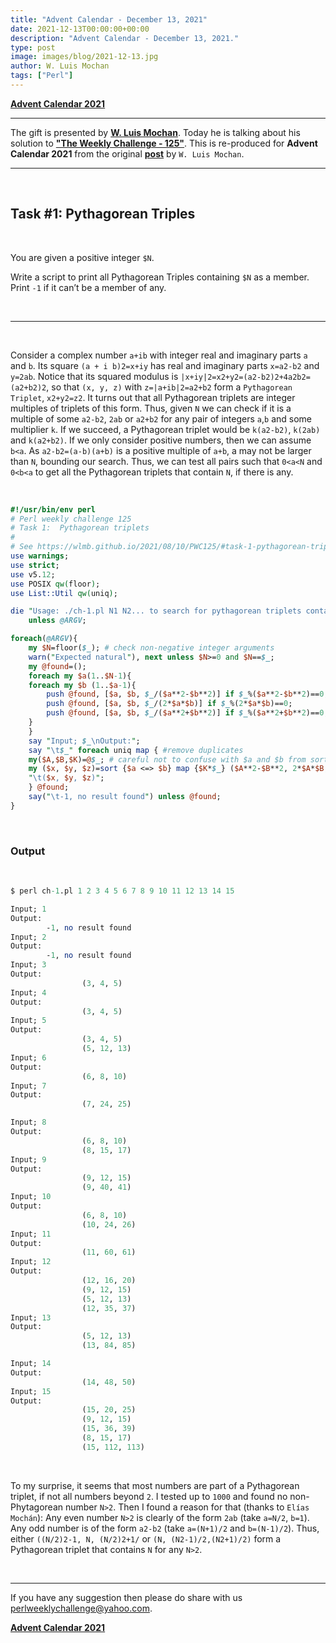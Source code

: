 ```yaml
---
title: "Advent Calendar - December 13, 2021"
date: 2021-12-13T00:00:00+00:00
description: "Advent Calendar - December 13, 2021."
type: post
image: images/blog/2021-12-13.jpg
author: W. Luis Mochan
tags: ["Perl"]
---
```


[**Advent Calendar 2021**](/blog/advent-calendar-2021)
***

The gift is presented by [**W. Luis Mochan**](/blog/meet-the-champion-2021-11). Today he is talking about his solution to [**"The Weekly Challenge - 125"**](/blog/perl-weekly-challenge-125). This is re-produced for **Advent Calendar 2021** from the original [**post**](https://wlmb.github.io/2021/08/10/PWC125) by `W. Luis Mochan`.

***

<br>

## Task #1: Pythagorean Triples

<br>

You are given a positive integer `$N`.

Write a script to print all Pythagorean Triples containing `$N` as a member. Print `-1` if it can’t be a member of any.

<br>

***

<br>

Consider a complex number `a+ib` with integer real and imaginary parts `a` and `b`. Its square `(a + i b)2=x+iy` has real and imaginary parts `x=a2-b2` and `y=2ab`. Notice that its squared modulus is `|x+iy|2=x2+y2=(a2-b2)2+4a2b2=(a2+b2)2`, so that `(x, y, z)` with `z=|a+ib|2=a2+b2` form a `Pythagorean Triplet`, `x2+y2=z2`. It turns out that all Pythagorean triplets are integer multiples of triplets of this form. Thus, given `N` we can check if it is a multiple of some `a2-b2`, `2ab` or `a2+b2` for any pair of integers `a`,`b` and some multiplier `k`. If we succeed, a Pythagorean triplet would be `k(a2-b2)`, `k(2ab)` and `k(a2+b2)`. If we only consider positive numbers, then we can assume `b<a`. As `a2-b2=(a-b)(a+b)` is a positive multiple of `a+b`, a may not be larger than `N`, bounding our search. Thus, we can test all pairs such that `0<a<N` and `0<b<a` to get all the Pythagorean triplets that contain `N`, if there is any.

<br>

```perl
#!/usr/bin/env perl
# Perl weekly challenge 125
# Task 1:  Pythagorean triplets
#
# See https://wlmb.github.io/2021/08/10/PWC125/#task-1-pythagorean-triples
use warnings;
use strict;
use v5.12;
use POSIX qw(floor);
use List::Util qw(uniq);

die "Usage: ./ch-1.pl N1 N2... to search for pythagorean triplets containing Ni"
    unless @ARGV;

foreach(@ARGV){
    my $N=floor($_); # check non-negative integer arguments
    warn("Expected natural"), next unless $N>=0 and $N==$_;
    my @found=();
    foreach my $a(1..$N-1){
    foreach my $b (1..$a-1){
        push @found, [$a, $b, $_/($a**2-$b**2)] if $_%($a**2-$b**2)==0;
        push @found, [$a, $b, $_/(2*$a*$b)] if $_%(2*$a*$b)==0;
        push @found, [$a, $b, $_/($a**2+$b**2)] if $_%($a**2+$b**2)==0;
    }
    }
    say "Input; $_\nOutput:";
    say "\t$_" foreach uniq map { #remove duplicates
    my($A,$B,$K)=@$_; # careful not to confuse with $a and $b from sort
    my ($x, $y, $z)=sort {$a <=> $b} map {$K*$_} ($A**2-$B**2, 2*$A*$B, $A**2+$B**2);
    "\t($x, $y, $z)";
    } @found;
    say("\t-1, no result found") unless @found;
}
```

<br>

### Output

<br>

```perl
$ perl ch-1.pl 1 2 3 4 5 6 7 8 9 10 11 12 13 14 15

Input; 1
Output:
        -1, no result found
Input; 2
Output:
        -1, no result found
Input; 3
Output:
                (3, 4, 5)
Input; 4
Output:
                (3, 4, 5)
Input; 5
Output:
                (3, 4, 5)
                (5, 12, 13)
Input; 6
Output:
                (6, 8, 10)
Input; 7
Output:
                (7, 24, 25)

Input; 8
Output:
                (6, 8, 10)
                (8, 15, 17)
Input; 9
Output:
                (9, 12, 15)
                (9, 40, 41)
Input; 10
Output:
                (6, 8, 10)
                (10, 24, 26)
Input; 11
Output:
                (11, 60, 61)
Input; 12
Output:
                (12, 16, 20)
                (9, 12, 15)
                (5, 12, 13)
                (12, 35, 37)
Input; 13
Output:
                (5, 12, 13)
                (13, 84, 85)

Input; 14
Output:
                (14, 48, 50)
Input; 15
Output:
                (15, 20, 25)
                (9, 12, 15)
                (15, 36, 39)
                (8, 15, 17)
                (15, 112, 113)
```

<br>

To my surprise, it seems that most numbers are part of a Pythagorean triplet, if not all numbers beyond `2`. I tested up to `1000` and found no non-Phytagorean number `N>2`. Then I found a reason for that (thanks to `Elías Mochán`): Any even number `N>2` is clearly of the form `2ab` (take `a=N/2`, `b=1`). Any odd number is of the form `a2-b2` (take `a=(N+1)/2` and `b=(N-1)/2`). Thus, either `((N/2)2-1, N, (N/2)2+1/` or `(N, (N2-1)/2,(N2+1)/2)` form a Pythagorean triplet that contains `N` for any `N>2`.

<br>

***

If you have any suggestion then please do share with us <perlweeklychallenge@yahoo.com>.

[**Advent Calendar 2021**](/blog/advent-calendar-2021)
